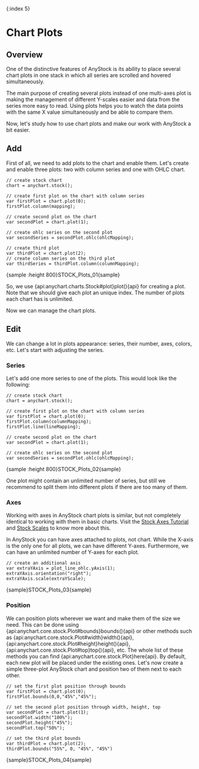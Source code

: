 {:index 5}

# Chart Plots

## Overview

One of the distinctive features of AnyStock is its ability to place several chart plots in one stack in which all series are scrolled and hovered simultaneously.

The main purpose of creating several plots instead of one multi-axes plot is making the management of different Y-scales easier and data from the series more easy to read. Using plots helps you to watch the data points with the same X value simultaneously and be able to compare them.

Now, let's study how to use chart plots and make our work with AnyStock a bit easier.

## Add

First of all, we need to add plots to the chart and enable them. Let's create and enable three plots: two with column series and one with OHLC chart.

```
// create stock chart
chart = anychart.stock();

// create first plot on the chart with column series
var firstPlot = chart.plot(0);
firstPlot.column(mapping);

// create second plot on the chart
var secondPlot = chart.plot(1);

// create ohlc series on the second plot
var secondSeries = secondPlot.ohlc(ohlcMapping);

// create third plot
var thirdPlot = chart.plot(2);
// create column series on the third plot
var thirdSeries = thirdPlot.column(columnMapping);
```

{sample :height 800}STOCK\_Plots\_01{sample}

So, we use {api:anychart.charts.Stock#plot}plot(){api} for creating a plot. Note that we should give each plot an unique index. The number of plots each chart has is unlimited.

Now we can manage the chart plots.

## Edit

We can change a lot in plots appearance: series, their number, axes, colors, etc. Let's start with adjusting the series.

### Series

Let's add one more series to one of the plots. This would look like the following:

```
// create stock chart
chart = anychart.stock();

// create first plot on the chart with column series
var firstPlot = chart.plot(0);
firstPlot.column(columnMapping);
firstPlot.line(lineMapping);

// create second plot on the chart
var secondPlot = chart.plot(1);

// create ohlc series on the second plot
var secondSeries = secondPlot.ohlc(ohlcMapping);
```

{sample :height 800}STOCK\_Plots\_02{sample}

One plot might contain an unlimited number of series, but still we recommend to split them into different plots if there are too many of them.

### Axes 

Working with axes in AnyStock chart plots is similar, but not completely identical to working with them in basic charts. Visit the [Stock Axes Tutorial](Axes) and [Stock Scales](Scales) to know more about this.

In AnyStock you can have axes attached to plots, not chart. While the X-axis is the only one for all plots, we can have different Y-axes. Furthermore, we can have an unlimited number of Y-axes for each plot. 

```
// create an additional axis
var extraYAxis = plot_line_ohlc.yAxis(1);
extraYAxis.orientation("right");
extraYAxis.scale(extraYScale);
```

{sample}STOCK\_Plots\_03{sample}

### Position

We can position plots wherever we want and make them of the size we need. This can be done using {api:anychart.core.stock.Plot#bounds}bounds(){api} or other methods such as {api:anychart.core.stock.Plot#width}width(){api}, {api:anychart.core.stock.Plot#height}height(){api}, {api:anychart.core.stock.Plot#top}top(){api}, etc. The whole list of these methods you can find {api:anychart.core.stock.Plot}here{api}. By default, each new plot will be placed under the existing ones. Let's now create a simple three-plot AnyStock chart and position two of them next to each other.

```
// set the first plot position through bounds
var firstPlot = chart.plot(0);
firstPlot.bounds(0,0,"45%","45%");

// set the second plot position through width, height, top
var secondPlot = chart.plot(1);
secondPlot.width("100%");
secondPlot.height("45%");
secondPlot.top("50%");

// set the third plot bounds
var thirdPlot = chart.plot(2);
thirdPlot.bounds("55%", 0, "45%", "45%")
```

{sample}STOCK\_Plots\_04{sample}